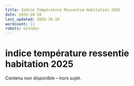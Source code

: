 ```yaml
---
title: Indice Température Ressentie Habitation 2025
date: 2025-10-10
last_updated: 2025-10-10
wordcount: 11
robots: noindex
---
```


# indice température ressentie habitation 2025

Contenu non disponible – hors sujet.